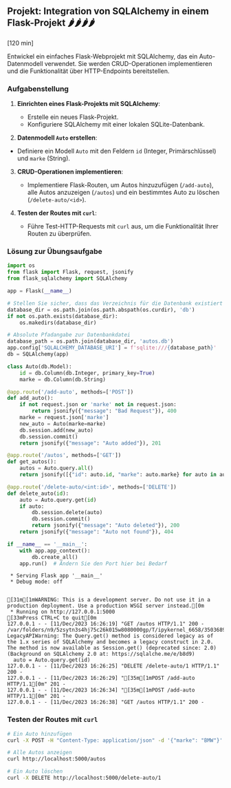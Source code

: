 ## Projekt: Integration von SQLAlchemy in einem Flask-Projekt 🌶️️🌶️️🌶️️🌶️️
[120 min]

Entwickel ein einfaches Flask-Webprojekt mit SQLAlchemy, das ein Auto-Datenmodell verwendet. Sie werden CRUD-Operationen implementieren und die Funktionalität über HTTP-Endpoints bereitstellen.

### Aufgabenstellung

1. **Einrichten eines Flask-Projekts mit SQLAlchemy**:
    - Erstelle ein neues Flask-Projekt.
    - Konfiguriere SQLAlchemy mit einer lokalen SQLite-Datenbank.

2.  **Datenmodell `Auto` erstellen**:
   - Definiere ein Modell `Auto` mit den Feldern `id` (Integer, Primärschlüssel) und `marke` (String).

3. **CRUD-Operationen implementieren**:
    - Implementiere Flask-Routen, um Autos hinzuzufügen (`/add-auto`), alle Autos anzuzeigen (`/autos`) und ein bestimmtes Auto zu löschen (`/delete-auto/<id>`).

4. **Testen der Routes mit `curl`**:
    - Führe Test-HTTP-Requests mit `curl` aus, um die Funktionalität Ihrer Routen zu überprüfen.

### Lösung zur Übungsaufgabe


```python
import os
from flask import Flask, request, jsonify
from flask_sqlalchemy import SQLAlchemy

app = Flask(__name__)

# Stellen Sie sicher, dass das Verzeichnis für die Datenbank existiert
database_dir = os.path.join(os.path.abspath(os.curdir), 'db')
if not os.path.exists(database_dir):
    os.makedirs(database_dir)

# Absolute Pfadangabe zur Datenbankdatei
database_path = os.path.join(database_dir, 'autos.db')
app.config['SQLALCHEMY_DATABASE_URI'] = f'sqlite:///{database_path}'
db = SQLAlchemy(app)

class Auto(db.Model):
    id = db.Column(db.Integer, primary_key=True)
    marke = db.Column(db.String)

@app.route('/add-auto', methods=['POST'])
def add_auto():
    if not request.json or 'marke' not in request.json:
        return jsonify({"message": "Bad Request"}), 400
    marke = request.json['marke']
    new_auto = Auto(marke=marke)
    db.session.add(new_auto)
    db.session.commit()
    return jsonify({"message": "Auto added"}), 201

@app.route('/autos', methods=['GET'])
def get_autos():
    autos = Auto.query.all()
    return jsonify([{"id": auto.id, "marke": auto.marke} for auto in autos]), 200

@app.route('/delete-auto/<int:id>', methods=['DELETE'])
def delete_auto(id):
    auto = Auto.query.get(id)
    if auto:
        db.session.delete(auto)
        db.session.commit()
        return jsonify({"message": "Auto deleted"}), 200
    return jsonify({"message": "Auto not found"}), 404

if __name__ == '__main__':
    with app.app_context():
        db.create_all()
    app.run()  # Ändern Sie den Port hier bei Bedarf

```

     * Serving Flask app '__main__'
     * Debug mode: off


    [31m[1mWARNING: This is a development server. Do not use it in a production deployment. Use a production WSGI server instead.[0m
     * Running on http://127.0.0.1:5000
    [33mPress CTRL+C to quit[0m
    127.0.0.1 - - [11/Dec/2023 16:26:19] "GET /autos HTTP/1.1" 200 -
    /var/folders/n9/5zsytn3s4hj75c26k015w8080000gp/T/ipykernel_6658/3503689519.py:38: LegacyAPIWarning: The Query.get() method is considered legacy as of the 1.x series of SQLAlchemy and becomes a legacy construct in 2.0. The method is now available as Session.get() (deprecated since: 2.0) (Background on SQLAlchemy 2.0 at: https://sqlalche.me/e/b8d9)
      auto = Auto.query.get(id)
    127.0.0.1 - - [11/Dec/2023 16:26:25] "DELETE /delete-auto/1 HTTP/1.1" 200 -
    127.0.0.1 - - [11/Dec/2023 16:26:29] "[35m[1mPOST /add-auto HTTP/1.1[0m" 201 -
    127.0.0.1 - - [11/Dec/2023 16:26:34] "[35m[1mPOST /add-auto HTTP/1.1[0m" 201 -
    127.0.0.1 - - [11/Dec/2023 16:26:38] "GET /autos HTTP/1.1" 200 -


### Testen der Routes mit `curl`

```bash
# Ein Auto hinzufügen
curl -X POST -H "Content-Type: application/json" -d '{"marke": "BMW"}' http://localhost:5000/add-auto

# Alle Autos anzeigen
curl http://localhost:5000/autos

# Ein Auto löschen
curl -X DELETE http://localhost:5000/delete-auto/1
```
